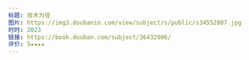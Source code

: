 ```yaml
---
标题: 技术为径
图片: https://img3.doubanio.com/view/subject/s/public/s34552807.jpg
时时: 2023
链接: https://book.douban.com/subject/36432906/
评价: 5★★★★
---
```


